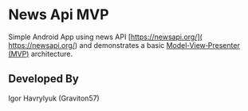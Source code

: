 # News Api MVP

Simple Android App using news API [https://newsapi.org/]( https://newsapi.org/) and 
demonstrates a basic [Model‑View‑Presenter (MVP)](https://en.wikipedia.org/wiki/Model%E2%80%93view%E2%80%93presenter) architecture.



Developed By
-------
Igor Havrylyuk (Graviton57)

[1]: https://github.com/graviton57/NewsApiMVP.git
